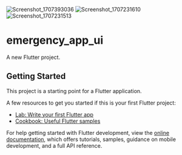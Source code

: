 ![Screenshot_1707393036](https://github.com/SELSHA-CS/emergency_app_ui/assets/142321043/e85521f7-f27d-401f-b2b1-68fd9e10e6cd)
![Screenshot_1707231610](https://github.com/SELSHA-CS/emergency_app_ui/assets/142321043/8716762f-df91-4c89-a08a-050497495db5)
![Screenshot_1707231513](https://github.com/SELSHA-CS/emergency_app_ui/assets/142321043/e55b63cb-847b-4a82-ba27-0fafcbd89fd2)
# emergency_app_ui

A new Flutter project.

## Getting Started

This project is a starting point for a Flutter application.

A few resources to get you started if this is your first Flutter project:

- [Lab: Write your first Flutter app](https://docs.flutter.dev/get-started/codelab)
- [Cookbook: Useful Flutter samples](https://docs.flutter.dev/cookbook)

For help getting started with Flutter development, view the
[online documentation](https://docs.flutter.dev/), which offers tutorials,
samples, guidance on mobile development, and a full API reference.
